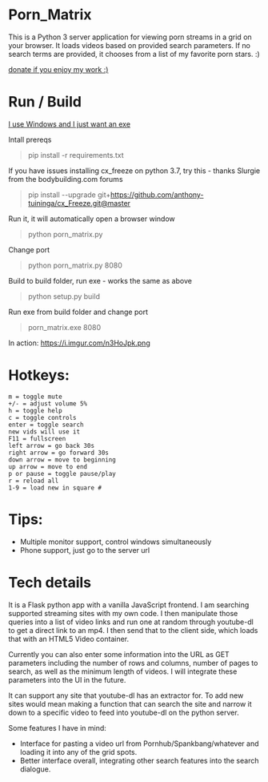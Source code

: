 # Porn_Matrix
This is a Python 3 server application for viewing porn streams in a grid on your browser. It loads videos based on provided search parameters. If no search terms are provided, it chooses from a list of my favorite porn stars. :)

[donate if you enjoy my work :)](https://paypal.me/deracoslon)

# Run / Build

[I use Windows and I just want an exe](https://github.com/pornmatrix/Porn_Matrix/releases)

Intall prereqs

> pip install -r requirements.txt

If you have issues installing cx_freeze on python 3.7, try this - thanks Slurgie from the bodybuilding.com forums

> pip install --upgrade git+https://github.com/anthony-tuininga/cx_Freeze.git@master

Run it, it will automatically open a browser window

> python porn_matrix.py

Change port

> python porn_matrix.py 8080

Build to build folder, run exe - works the same as above

> python setup.py build

Run exe from build folder and change port

> porn_matrix.exe 8080

In action:
https://i.imgur.com/n3HoJpk.png

# Hotkeys:
```
m = toggle mute
+/- = adjust volume 5%
h = toggle help
c = toggle controls
enter = toggle search
new vids will use it
F11 = fullscreen
left arrow = go back 30s
right arrow = go forward 30s
down arrow = move to beginning
up arrow = move to end
p or pause = toggle pause/play
r = reload all
1-9 = load new in square #
```

# Tips:
- Multiple monitor support,
control windows simultaneously
- Phone support, just go to the server url

# Tech details
It is a Flask python app with a vanilla JavaScript frontend. I am searching supported streaming sites with my own code. I then manipulate those queries into a list of video links and run one at random through youtube-dl to get a direct link to an mp4. I then send that to the client side, which loads that with an HTML5 Video container.

Currently you can also enter some information into the URL as GET parameters including the number of rows and columns, number of pages to search, as well as the minimum length of videos. I will integrate these parameters into the UI in the future.

It can support any site that youtube-dl has an extractor for. To add new sites would mean making a function that can search the site and narrow it down to a specific video to feed into youtube-dl on the python server.

Some features I have in mind:
- Interface for pasting a video url from Pornhub/Spankbang/whatever and loading it into any of the grid spots.
- Better interface overall, integrating other search features into the search dialogue.